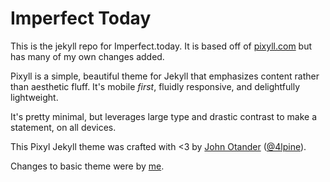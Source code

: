 # Imperfect Today

This is the jekyll repo for Imperfect.today.  It is based off of [pixyll.com](http://www.pixyll.com) but has many of my own changes added.

Pixyll is a simple, beautiful theme for Jekyll that emphasizes content rather than aesthetic fluff. It's mobile _first_, fluidly responsive, and delightfully lightweight.

It's pretty minimal, but leverages large type and drastic contrast to make a statement, on all devices.

This Pixyl Jekyll theme was crafted with <3 by [John Otander](http://johnotander.com)
([@4lpine](https://twitter.com/4lpine)).

Changes to basic theme were by [me](http://twitter.com/emcconne).

